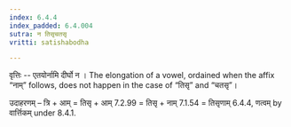 ```yaml
---
index: 6.4.4
index_padded: 6.4.004
sutra: न तिसृचतसृ
vritti: satishabodha

---
```

वृत्तिः -- एतयोर्नामि दीर्घो न । The elongation of a vowel, ordained when the affix “नाम्” follows, does not happen in the case of “तिसृ” and “चतसृ”। 


उदाहरणम् – त्रि + आम् = तिसृ + आम् 7.2.99 = तिसृ + नाम् 7.1.54 = तिसृणाम् 6.4.4, णत्वम् by वार्त्तिकम् under 8.4.1. 